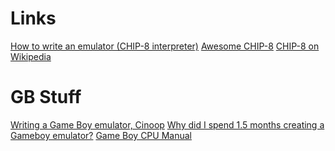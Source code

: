 <h1>Links</h1>

[How to write an emulator (CHIP-8 interpreter)](https://multigesture.net/articles/how-to-write-an-emulator-chip-8-interpreter/)
[Awesome CHIP-8](https://chip-8.github.io/links/)
[CHIP-8 on Wikipedia](https://en.wikipedia.org/wiki/CHIP-8)


<h1>GB Stuff</h1>

[Writing a Game Boy emulator, Cinoop](https://cturt.github.io/cinoop.html)
[Why did I spend 1.5 months creating a Gameboy emulator?](https://blog.rekawek.eu/2017/02/09/coffee-gb/)
[Game Boy CPU Manual](http://marc.rawer.de/Gameboy/Docs/GBCPUman.pdf)
